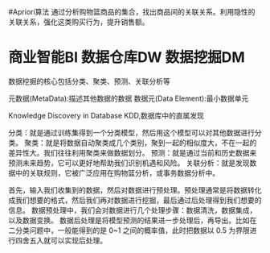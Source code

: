 

#Apriori算法
通过分析购物篮商品的集合，找出商品间的关联关系。利用隐性的关联关系，强化这类购买行为，提升销售额。

# 商业智能BI 数据仓库DW 数据挖掘DM
数据挖掘的核心包括分类、聚类、预测、关联分析等

元数据(MetaData):描述其他数据的数据
数据元(Data Element):最小数据单元

Knowledge Discovery in Database KDD,数据库中的直属发现

分类：就是通过训练集得到一个分类模型，然后用这个模型可以对其他数据进行分类。
聚类：就是将数据自动聚类成几个类别，聚到一起的相似度大，不在一起的差异性大。我们往往利用聚类来做数据划分。
预测：就是通过当前和历史数据来预测未来趋势，它可以更好地帮助我们识别机遇和风险。
关联分析：就是发现数据中的关联规则，它被广泛应用在购物篮分析，或事务数据分析中。

首先，输入我们收集到的数据，然后对数据进行预处理。预处理通常是将数据转化成我们想要的格式，然后我们再对数据进行挖掘，最后通过后处理得到我们想要的信息。
数据预处理中，我们会对数据进行几个处理步骤：数据清洗，数据集成，以及数据变换。
数据后处理是将模型预测的结果进一步处理后，再导出。比如在二分类问题中，一般能得到的是 0~1 之间的概率值，此时把数据以 0.5 为界限进行四舍五入就可以实现后处理。
